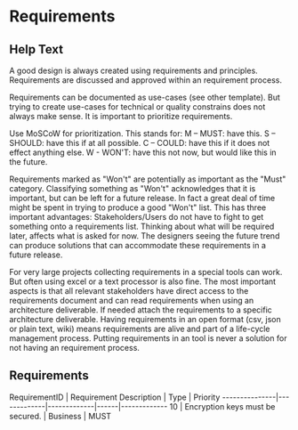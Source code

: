 # Requirements 

## Help Text

A good design is always created using requirements and principles. Requirements are discussed and approved within an requirement process. 

Requirements can be documented as use-cases (see other template). But trying to create use-cases for technical or quality constrains does not always make sense. It is important to prioritize requirements. 

Use MoSCoW for prioritization. This stands for:
M – MUST: have this.
S – SHOULD: have this if at all possible.
C – COULD: have this if it does not effect anything else.
W - WON'T: have this not now, but would like this in the future.

Requirements marked as "Won't" are potentially as important as the "Must" category. Classifying something as "Won't" acknowledges that it is important, but can be left for a future release. In fact a great deal of time might be spent in trying to produce a good "Won't" list. This has three important advantages:
Stakeholders/Users do not have to fight to get something onto a requirements list.
Thinking about what will be required later, affects what is asked for now.
The designers seeing the future trend can produce solutions that can accommodate these requirements in a future release.

For very large projects collecting requirements in a special tools can work. But often using excel or a text processor is also fine. The most important aspects is that all relevant stakeholders have direct access to the requirements document and can read requirements when using an architecture deliverable. If needed attach the requirements to a specific architecture deliverable. Having requirements in an open format (csv, json or plain text, wiki) means requirements are alive and part of a life-cycle management process. Putting requirements in an tool is never a solution for not having an requirement process.   

## Requirements


RequirementID	| Requirement  Description	| Type | 	Priority 
---------------|-------------|-------------|------|-------------
10	| Encryption keys must be secured. |	Business	| MUST  

